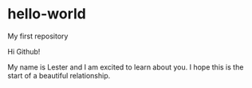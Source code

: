 # hello-world
My first repository

Hi Github!

My name is Lester and I am excited to learn about you. I hope this is the start 
of a beautiful relationship. 
